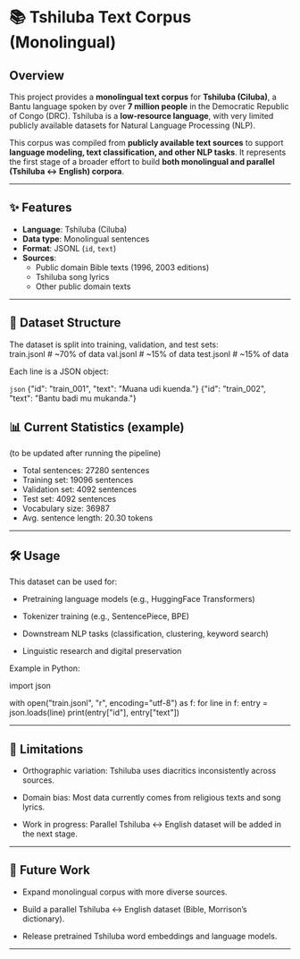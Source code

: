 # 📚 Tshiluba Text Corpus (Monolingual)

## Overview
This project provides a **monolingual text corpus** for **Tshiluba (Ciluba)**, a Bantu language spoken by over **7 million people** in the Democratic Republic of Congo (DRC). Tshiluba is a **low-resource language**, with very limited publicly available datasets for Natural Language Processing (NLP).  

This corpus was compiled from **publicly available text sources** to support **language modeling, text classification, and other NLP tasks**. It represents the first stage of a broader effort to build **both monolingual and parallel (Tshiluba ↔ English) corpora**.  

---

## ✨ Features
- **Language**: Tshiluba (Ciluba)  
- **Data type**: Monolingual sentences  
- **Format**: JSONL (`id`, `text`)  
- **Sources**:  
  - Public domain Bible texts (1996, 2003 editions)  
  - Tshiluba song lyrics  
  - Other public domain texts  

---

## 📂 Dataset Structure
The dataset is split into training, validation, and test sets:  
train.jsonl # ~70% of data
val.jsonl # ~15% of data
test.jsonl # ~15% of data


Each line is a JSON object:  

```json```
{"id": "train_001", "text": "Muana udi kuenda."}
{"id": "train_002", "text": "Bantu badi mu mukanda."}

## 📊 Current Statistics (example)

(to be updated after running the pipeline)

- Total sentences: 27280 sentences  
- Training set: 19096 sentences  
- Validation set: 4092 sentences  
- Test set: 4092 sentences  
- Vocabulary size: 36987  
- Avg. sentence length: 20.30 tokens  

---

## 🛠️ Usage

This dataset can be used for:

- Pretraining language models (e.g., HuggingFace Transformers)

- Tokenizer training (e.g., SentencePiece, BPE)

- Downstream NLP tasks (classification, clustering, keyword search)

- Linguistic research and digital preservation

Example in Python:

import json

with open("train.jsonl", "r", encoding="utf-8") as f:
    for line in f:
        entry = json.loads(line)
        print(entry["id"], entry["text"])

---      

## 🚧 Limitations

- Orthographic variation: Tshiluba uses diacritics inconsistently across sources.

- Domain bias: Most data currently comes from religious texts and song lyrics.

- Work in progress: Parallel Tshiluba ↔ English dataset will be added in the next stage.

---

## 🔮 Future Work

- Expand monolingual corpus with more diverse sources.

- Build a parallel Tshiluba ↔ English dataset (Bible, Morrison’s dictionary).

- Release pretrained Tshiluba word embeddings and language models.


---
